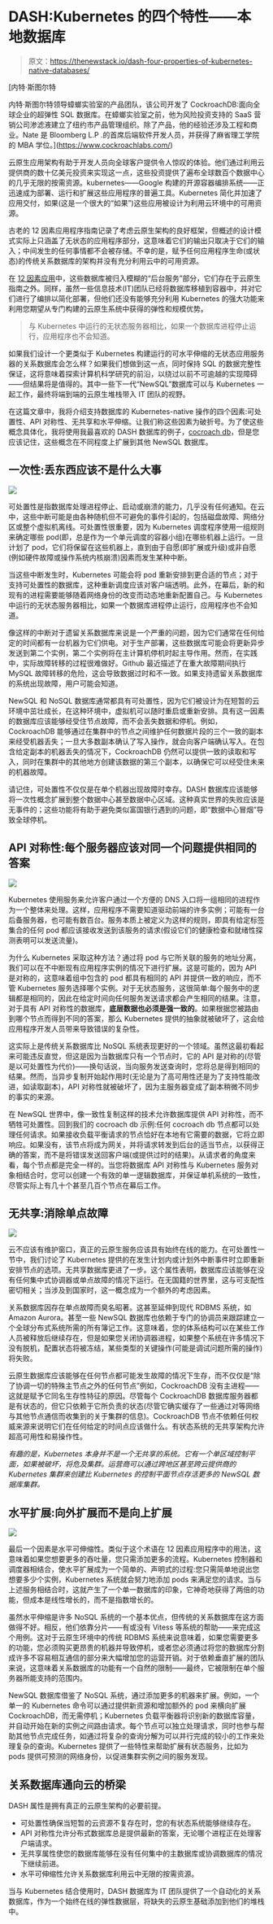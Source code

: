 # DASH:Kubernetes 的四个特性——本地数据库

> 原文：<https://thenewstack.io/dash-four-properties-of-kubernetes-native-databases/>

[](https://www.cockroachlabs.com/)

 [内特·斯图尔特

内特·斯图尔特领导蟑螂实验室的产品团队，该公司开发了 CockroachDB:面向全球企业的超弹性 SQL 数据库。在蟑螂实验室之前，他为风险投资支持的 SaaS 营销公司渗滤液建立了纽约市产品管理组织。除了产品，他的经验还涉及工程和商业。Nate 是 Bloomberg L.P .的首席后端软件开发人员，并获得了麻省理工学院的 MBA 学位。](https://www.cockroachlabs.com/) [](https://www.cockroachlabs.com/)

云原生应用架构有助于开发人员向全球客户提供令人惊叹的体验。他们通过利用云提供商的数十亿美元投资来实现这一点，这些投资提供了遍布全球数百个数据中心的几乎无限的按需资源。kubernetes——Google 构建的开源容器编排系统——正迅速成为部署、运行和扩展这些应用程序的普遍工具。Kubernetes 简化并加速了应用交付，如果(这是一个很大的“如果”)这些应用被设计为利用云环境中的可用资源。

古老的 12 因素应用程序指南记录了考虑云原生架构的良好框架，但概述的设计模式实际上只涵盖了无状态的应用程序部分，这意味着它们的输出只取决于它们的输入；中间发生的任何事情都不会被存储。不幸的是，赋予任何应用程序生命(或状态)的传统关系数据库的架构并没有充分利用云中的可用资源。

在 [12 因素应用](https://thenewstack.io/12-factor-app-streamlines-application-development/)中，这些数据库被归入模糊的“后台服务”部分，它们存在于云原生指南之外。同样，虽然一些信息技术(IT)团队已经将数据库移植到容器中，并对它们进行了编排以简化部署，但他们还没有能够充分利用 Kubernetes 的强大功能来利用您期望从专门构建的云原生系统中获得的弹性和规模优势。

> 与 Kubernetes 中运行的无状态服务器相比，如果一个数据库进程停止运行，应用程序也不会知道。

如果我们设计一个更类似于 Kubernetes 构建运行的可水平伸缩的无状态应用服务器的关系数据库会怎么样？如果我们想做到这一点，同时保持 SQL 的数据完整性保证，这将意味着探索计算机科学研究的前沿，以绕过以前不可逾越的实现障碍——但结果将是值得的。其中一些下一代“NewSQL”数据库可以与 Kubernetes 一起工作，最终将端到端的云原生堆栈带入 IT 团队的视野。

在这篇文章中，我将介绍支持数据库的 Kubernetes-native 操作的四个因素:可处置性、API 对称性、无共享和水平伸缩。让我们称这些因素为破折号。为了使这些概念具体化，我将使用我最喜欢的 DASH 数据库的例子，[cocroach db](https://www.cockroachlabs.com/)，但是您应该记住，这些概念在不同程度上扩展到其他 NewSQL 数据库。

## 一次性:丢东西应该不是什么大事

![](img/2c2208150c4be30f02916d0981e8e449.png)

可处置性是指数据库处理进程停止、启动或崩溃的能力，几乎没有任何通知。在云中，这些中断可能是由各种随机但不可避免的事件引起的，包括磁盘故障、网络分区或整个虚拟机离线。可处置性很重要，因为 Kubernetes 调度程序使用一组规则来确定哪些 pod(即，总是作为一个单元调度的容器小组)在哪些机器上运行。一旦计划了 pod，它们将保留在这些机器上，直到由于自愿(即扩展或升级)或非自愿(例如硬件故障或操作系统内核崩溃)因素而发生某种中断。

当这些中断发生时，Kubernetes 可能会将 pod 重新安排到更合适的节点；对于支持可处置性的数据库，这种重新调度应该对客户端透明。此外，在幕后，新的和现有的进程需要能够随着网络身份的改变而动态地重新配置自己。与 Kubernetes 中运行的无状态服务器相比，如果一个数据库进程停止运行，应用程序也不会知道。

像这样的中断对于遗留关系数据库来说是一个严重的问题，因为它们通常在任何给定的时间都有一台机器为它们供电。对于生产部署，这些数据库可能会将更新异步发送到第二个实例，第二个实例将在主计算机停机时起主导作用。然而，在实践中，实际故障转移的过程很难做好。Github 最近描述了在重大故障期间执行 MySQL 故障转移的危险，这会导致数据过时和不一致。如果支持遗留关系数据库的系统出现故障，用户可能会知道。

NewSQL 和 NoSQL 数据库通常都具有可处置性，因为它们被设计为在短暂的云环境中茁壮成长，在这种环境中，虚拟机可以随时重启或重新安排。具有这一因素的数据库应该能够经受住节点故障，而不会丢失数据和停机。例如，CockroachDB 能够通过在集群中的节点之间维护任何数据片段的三个一致的副本来经受机器丢失；一旦大多数副本确认了写入操作，就会向客户端确认写入。在包含给定副本的机器丢失的情况下，CockroachDB 仍然可以提供一致的读取和写入，同时在集群中的其他地方创建该数据的第三个副本，以确保它可以经受住未来的机器故障。

请记住，可处置性不仅仅是在单个机器出现故障时幸存。DASH 数据库应该能够将一次性概念扩展到整个数据中心甚至数据中心区域。这种真实世界的失败应该是无事件的；这些功能将有助于避免类似富国银行遇到的问题，即“数据中心冒烟”导致全球停机。

## API 对称性:每个服务器应该对同一个问题提供相同的答案

![](img/8b2235d06b864698bc5417eccb794b9c.png)

Kubernetes 使用服务来允许客户通过一个方便的 DNS 入口将一组相同的进程作为一个整体来处理。这样，应用程序不需要知道驱动前端的许多实例；可能有一台后备服务器，也可能有数百台。服务本质上被定义为这样的规则，即具有给定标签集合的任何 pod 都应该接收发送到该服务的请求(假设它们的健康检查和就绪性探测表明可以发送流量)。

为什么 Kubernetes 采取这种方法？通过将 pod 与它所关联的服务的地址分离，我们可以在不中断现有应用程序实例的情况下进行扩展。这是可能的，因为 API 是对称的，这意味着组中包含的 pod 都具有相同的 API 并提供一致的响应，而不管 Kubernetes 服务选择哪个实例。对于无状态服务，这很简单:每个服务中的逻辑都是相同的，因此在给定时间向任何服务发送请求都会产生相同的结果。注意，对于具有 API 对称性的数据库，**底层数据也必须是强一致的**。如果根据您被路由到哪个节点而得到不同的答案，那么 Kubernetes 提供的抽象就被破坏了，这会给应用程序开发人员带来导致错误的复杂性。

这实际上是传统关系数据库比 NoSQL 系统表现更好的一个领域。虽然这最初看起来可能违反直觉，但这是因为当数据库只有一个节点时，它的 API 是对称的(尽管是以可处置性为代价)——换句话说，当向服务发送查询时，您将总是得到相同的结果。然而，当异步复制开始起作用时(无论是为了高可用性还是为了支持性能改进，如读取副本)，API 对称性就被破坏了，因为主服务器变成了副本稍微不同步的事实的来源。

在 NewSQL 世界中，像一致性复制这样的技术允许数据库提供 API 对称性，而不牺牲可处置性。回到我们的 cocroach db 示例:任何 cocroach db 节点都可以处理任何请求。如果接收负载平衡请求的节点恰好在本地有它需要的数据，它将立即响应。如果没有，该节点将成为网关，并将请求转发到后台的适当节点，以获得正确的答案，而不是将错误发送回客户端(或提供过时的结果)。从请求者的角度来看，每个节点都是完全一样的。当您将数据库 API 对称性与 Kubernetes 服务对象相结合时，您可以创建一个有效的单一逻辑数据库，并保证单机系统的一致性，尽管实际上有几十个甚至几百个节点在幕后工作。

## 无共享:消除单点故障

![](img/ceae5000c2c40590fbe2f85a1f8d64d7.png)

云不应该有维护窗口，真正的云原生服务应该具有始终在线的能力。在可处置性一节中，我们讨论了 Kubernetes 提供的在发生计划内或计划外中断事件时立即重新安排节点的选项。无共享数据库更进了一步。这个属性表明，数据库应该能够在没有任何集中式协调器或单点故障的情况下运行。在无国籍的世界里，这与可支配性密切相关；当涉及到国家时，这一概念成为一个额外的考虑因素。

关系数据库因存在单点故障而臭名昭著。这甚至延伸到现代 RDBMS 系统，如 Amazon Aurora。甚至一些 NewSQL 数据库也依赖于专门的协调员来跟踪建立一个全球分布式系统所需的所有簿记工作。这意味着，您的体系结构可以在某些工作人员被释放后继续存在，但是如果您关闭协调器进程，如果整个系统在许多情况下没有脱机，配置状态将被冻结，某些类型的关键操作(可能是调试问题所需的操作)将失败。

云原生数据库应该能够在任何节点都可能发生故障的情况下生存，而不仅仅是“除了协调一切的特殊主节点之外的任何节点”例如，CockroachDB 没有主进程——这就是赋予它同名生存性特征的原因。尽管每个 CockroachDB 数据库服务器都是有状态的，但它只依赖于它所负责的状态(尽管它确实缓存了一些通过对等网络与其他节点通信而收集到的关于集群的信息)。CockroachDB 节点不依赖任何权威来源来说明它们在任何给定的时间点应该做什么。有状态系统的无共享架构允许超高可用性和易操作性。

*有趣的是，Kubernetes 本身并不是一个无共享的系统。它有一个单区域控制平面，如果被破坏，将危及集群。运营商可以通过跨地区甚至跨云提供商的 Kubernetes 集群来创建比 Kubernetes 的控制平面节点存活更多的 NewSQL 数据库集群。*

## 水平扩展:向外扩展而不是向上扩展

![](img/5be039e23b6be61d01879c9d5b72715d.png)

最后一个因素是水平可伸缩性。类似于这个术语在 12 因素应用程序中的用法，这意味着如果您想要更多的吞吐量，您只需添加更多的流程。Kubernetes 控制器和调度器相结合，使水平扩展成为一个简单的、声明式的过程:您只需简单地说出您想要多少个实例，Kubernetes 系统就会努力地添加 pods 来满足您的请求。当与上述服务相结合时，这就产生了一个单一数据库的印象，它神奇地获得了两倍的功能，但成本是线性增长的，而不是指数增长的。

虽然水平伸缩是许多 NoSQL 系统的一个基本优点，但传统的关系数据库在这方面做得不好。相反，他们依靠分片——有或没有 Vitess 等系统的帮助——来完成这个用例。这对于云原生环境中的传统 RDBMS 系统来说意味着，如果您需要更多的功能，您必须购买更昂贵的机器并导致停机，或者您必须通过将您的数据库分割成许多不容易相互通信的部分来大幅增加您的运营开销。对于依赖垂直扩展的团队来说，这意味着关系数据库的功能有一个自然的限制——最终，它被限制在单个服务器所能支持的范围内。

NewSQL 数据库借鉴了 NoSQL 系统，通过添加更多的机器来扩展。例如，一个单一的 Kubernetes 命令可以通过提供新资源和增加额外的 pod 来横向扩展 CockroachDB，而无需停机；Kubernetes 负载平衡器将识别新的数据库容量，并自动开始在新的实例之间路由请求。每个节点可以独立处理请求，同时也参与帮助其他节点完成任务，如通过将复杂的查询分解为可以并行完成的较小的工作来处理复杂的查询。Kubernetes 提供了一些特性来帮助扩展有状态服务，比如为 pods 提供可预测的网络身份，以促进集群实例之间的服务发现。

## 关系数据库通向云的桥梁

DASH 属性是拥有真正的云原生架构的必要前提。

*   可处置性确保当短暂的云资源不复存在时，您的有状态系统能够继续存在。
*   API 对称性允许分布式数据库总是提供最新的答案，无论哪个进程正在处理客户端请求。
*   无共享属性使您的数据库能够在没有任何集中的主数据库或协调数据库的情况下继续前进。
*   水平可伸缩性允许关系数据库利用云中无限的按需资源。

当与 Kubernetes 结合使用时，DASH 数据库为 IT 团队提供了一个自动化的关系数据库，作为一个始终在线的弹性数据层，将缺失的云原生基础添加到他们的堆栈中。

<svg xmlns:xlink="http://www.w3.org/1999/xlink" viewBox="0 0 68 31" version="1.1"><title>Group</title> <desc>Created with Sketch.</desc></svg>